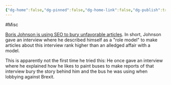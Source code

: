 ```yaml
---
{"dg-home":false,"dg-pinned":false,"dg-home-link":false,"dg-publish":true,"tags":["dgblip"],"created-date":"2019-10-01T00:00:00","disabled rules":["yaml-title","yaml-title-alias","file-name-heading"],"title":"philipp @ 2019-10-01","dg-permalink":"2019/10/01/boris-johnson-seo/","updated-date":"2025-04-30T22:27:35","dg-path":"blips/2019-10-01-boris-johnson-seo.md","permalink":"/2019/10/01/boris-johnson-seo/","dgPassFrontmatter":true}
---
```



#Misc

[Boris Johnson is using SEO to bury unfavorable articles](https://twitter.com/TheAndyMaturin/status/1178303707357892608). In short, Johnson gave an interview where he described himself as a "role model" to make articles about this interview rank higher than an alledged affair with a model.

This is apparently not the first time he tried this: He once gave an interview where he explained how he likes to paint buses to make reports of that interview bury the story behind him and the bus he was using when lobbying against Brexit.



